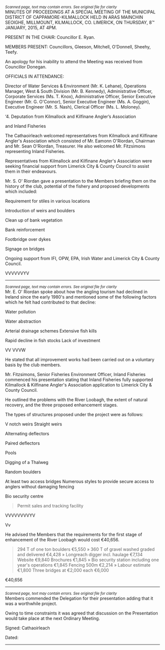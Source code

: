 *<small>Scanned page, text may contain errors. See original file for clarity</small>*  
MINUTES OF PROCEEDINGS AT A SPECIAL MEETING OF THE
MUNICIPAL DISTRICT OF CAPPAMORE-KILMALLOCK HELD IN ARAS
MAINCHIN SEOIGHE, MILLMOUNT, KILMALLOCK, CO. LIMERICK, ON
THURSDAY, 8™ JANUARY, 2015, AT 4PM.

PRESENT IN THE CHAIR: Councillor E. Ryan.

MEMBERS PRESENT:
Councillors, Gleeson, Mitchell, O'Donnell, Sheehy, Teefy.

An apology for his inability to attend the Meeting was received from Councillor
Donegan.

OFFICIALS IN ATTENDANCE:

Director of Water Services & Environment (Mr. K. Lehane), Operations Manager,
West & South Division (Mr. B. Kennedy), Administrative Officer, Corporate Services
(Ms. T. Knox), Administrative Officer, Senior Executive Engineer (Mr. G. O'Connor),
Senior Executive Engineer (Ms. A. Goggin), Executive Engineer (Mr. S. Nash),
Clerical Officer (Ms. L. Moloney).

‘4. Deputation from Kilmallock and Kilfinane Angler’s Association

and Inland Fisheries

The Cathaoirleach welcomed representatives from Kilmallock and Kilfinane Angler's
Association which consisted of Mr. Eamonn O'Riordan, Chairman and Mr. Sean
O'Riordan, Treasurer. He also welcomed Mr. Fitzsimons representing Inland
Fisheries.

Representatives from Kilmallock and Kilfinane Angler's Association were seeking
financial support from Limerick City & County Council to assist them in their
endeavours.

Mr. S. O' Riordan gave a presentation to the Members briefing them on the history of
the club, potential of the fishery and proposed developments which included:

Requirement for stiles in various locations

Introduction of weirs and boulders

Clean up of bank vegetation

Bank reinforcement

Footbridge over dykes

Signage on bridges

Ongoing support from IFI, OPW, EPA, Irish Water and Limerick City & County
Council.

VVVVVVYV

---
*<small>Scanned page, text may contain errors. See original file for clarity</small>*  
Mr. E. O' Riordan spoke about how the angling tourism had declined in Ireland since
the early 1980's and mentioned some of the following factors which he felt had
contributed to that decline:

Water pollution

Water abstraction

Arterial drainage schemes
Extensive fish kills

Rapid decline in fish stocks
Lack of investment

VV VVVW

He stated that all improvement works had been carried out on a voluntary basis by
the club members.

Mr. Fitzsimons, Senior Fisheries Environment Officer, Inland Fisheries commenced
his presentation stating that Inland Fisheries fully supported Kilmallock & Kilfinane
Angler's Association application to Limerick City & County Council.

He outlined the problems with the River Loobagh, the extent of natural recovery, and
the three proposed enhancement stages.

The types of structures proposed under the project were as follows:

V notch weirs
Straight weirs

Alternating deflectors

Paired deflectors

Pools

Digging of a Thalweg

Random boulders

At least two access bridges
Numerous styles to provide secure access to anglers without damaging
fencing

Bio security centre

> Permit sales and tracking facility

VVVVVVVVYV

Vv

He advised the Members that the requirements for the first stage of enhancement of
the River Loobagh would cost €40,656.

> 294 T of one ton boulders €5,550
» 360 T of gravel washed graded and delivered €4,428
» Longreach digger incl. haulage €7,134
> Website €9,840
> Brochures €1,845
» Bio security station including one year's operations €1,845
> Fencing 500m €2,214
» Labour estimate €1,800
> Three bridges at €2,000 each €6,000

€40,656

---
*<small>Scanned page, text may contain errors. See original file for clarity</small>*  
Members commended the Delegation for their presentation adding that it was a
worthwhile project.

Owing to time constraints it was agreed that discussion on the Presentation would
take place at the next Ordinary Meeting.

Signed:
Cathaoirleach

Dated:

---

